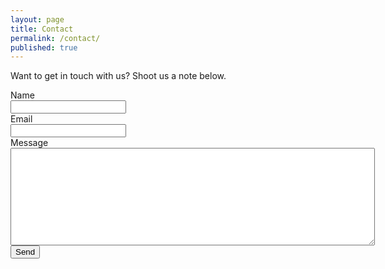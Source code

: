 ```yaml
---
layout: page
title: Contact
permalink: /contact/
published: true
---
```

Want to get in touch with us? Shoot us a note below.

<form id="contact" action="https://getsimpleform.com/messages?form_api_token=05bb82ce78f4a228ed59040f665de98d" method="post">
  <!-- the redirect_to is optional, the form will redirect to the referrer on submission -->
  <input type='hidden' name='redirect_to' value='http://breakingespanol.com/thanks' />
  <!-- all your input fields here.... -->
	<label for="name">Name</label><br/>
	<input type='text' name='name' /><br/>
	<label for="email">Email</label><br/>
  <input type='text' name='email' /><br/>
	<label for="message">Message</label><br/>
  <textarea id="msg" rows="10" cols="70" name="message" form="contact"></textarea><br/>
  <input type='submit' value='Send' />
</form>
